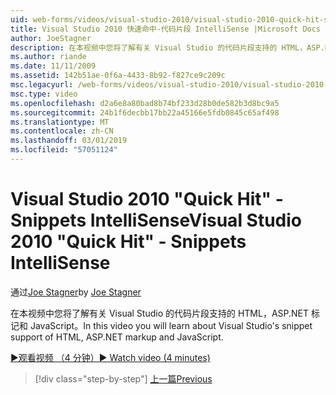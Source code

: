 ```yaml
---
uid: web-forms/videos/visual-studio-2010/visual-studio-2010-quick-hit-snippets-intellisense
title: Visual Studio 2010 快速命中-代码片段 IntelliSense |Microsoft Docs
author: JoeStagner
description: 在本视频中您将了解有关 Visual Studio 的代码片段支持的 HTML，ASP.NET 标记和 JavaScript。
ms.author: riande
ms.date: 11/11/2009
ms.assetid: 142b51ae-0f6a-4433-8b92-f827ce9c209c
msc.legacyurl: /web-forms/videos/visual-studio-2010/visual-studio-2010-quick-hit-snippets-intellisense
msc.type: video
ms.openlocfilehash: d2a6e8a80bad8b74bf233d28b0de582b3d8bc9a5
ms.sourcegitcommit: 24b1f6decbb17bb22a45166e5fdb0845c65af498
ms.translationtype: MT
ms.contentlocale: zh-CN
ms.lasthandoff: 03/01/2019
ms.locfileid: "57051124"
---
```

<a name="visual-studio-2010-quick-hit---snippets-intellisense"></a><span data-ttu-id="9cf97-103">Visual Studio 2010 "Quick Hit" - Snippets IntelliSense</span><span class="sxs-lookup"><span data-stu-id="9cf97-103">Visual Studio 2010 "Quick Hit" - Snippets IntelliSense</span></span>
====================
<span data-ttu-id="9cf97-104">通过[Joe Stagner](https://github.com/JoeStagner)</span><span class="sxs-lookup"><span data-stu-id="9cf97-104">by [Joe Stagner](https://github.com/JoeStagner)</span></span>

<span data-ttu-id="9cf97-105">在本视频中您将了解有关 Visual Studio 的代码片段支持的 HTML，ASP.NET 标记和 JavaScript。</span><span class="sxs-lookup"><span data-stu-id="9cf97-105">In this video you will learn about Visual Studio's snippet support of HTML, ASP.NET markup and JavaScript.</span></span>

[<span data-ttu-id="9cf97-106">&#9654;观看视频 （4 分钟）</span><span class="sxs-lookup"><span data-stu-id="9cf97-106">&#9654; Watch video (4 minutes)</span></span>](https://channel9.msdn.com/Blogs/ASP-NET-Site-Videos/visual-studio-2010-quick-hit-snippets-intellisense)

> [!div class="step-by-step"]
> [<span data-ttu-id="9cf97-107">上一篇</span><span class="sxs-lookup"><span data-stu-id="9cf97-107">Previous</span></span>](visual-studio-2010-quick-hit-websites-instead-of-web-projects.md)
